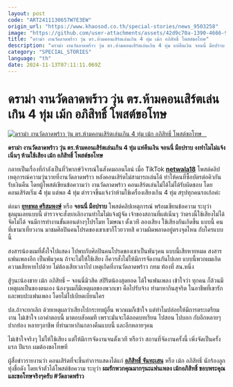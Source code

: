 ```yaml
---
layout: post
code: "ART2411130657W7E3EW"
origin_url: "https://www.khaosod.co.th/special-stories/news_9503258"
image: "https://github.com/user-attachments/assets/42d9c70a-1390-4666-9a8d-11b01d67082c"
title: "ดราม่า งานวัดลาดพร้าว วุ่น ตร.ห้ามคอนเสิร์ตเล่นเกิน 4 ทุ่ม เม้ก อภิสิทธิ์ โพสต์ขอโทษ"
description: "ดราม่า งานวัดลาดพร้าว วุ่น ตร.ห้ามคอนเสิร์ตเล่นเกิน 4 ทุ่ม แห่คืนเงิน จอนนี่ มือปราบ งงทำไมไม่แจ้งเนิ่นๆ ห้ามใช้เสียง เม้ก อภิสิทธิ์ โพสต์ขอโทษ "
category: "SPECIAL_STORIES"
language: "th"
date: 2024-11-13T07:11:11.069Z
---
```


# ดราม่า งานวัดลาดพร้าว วุ่น ตร.ห้ามคอนเสิร์ตเล่นเกิน 4 ทุ่ม เม้ก อภิสิทธิ์ โพสต์ขอโทษ

[![ดราม่า งานวัดลาดพร้าว วุ่น ตร.ห้ามคอนเสิร์ตเล่นเกิน 4 ทุ่ม เม้ก อภิสิทธิ์ โพสต์ขอโทษ   ](https://www.khaosod.co.th/wpapp/uploads/2024/11/temple-4.jpg "ดราม่า งานวัดลาดพร้าว วุ่น ตร.ห้ามคอนเสิร์ตเล่นเกิน 4 ทุ่ม เม้ก อภิสิทธิ์ โพสต์ขอโทษ   ")](https://www.khaosod.co.th/wpapp/uploads/2024/11/temple-4.jpg)

**ดราม่า งานวัดลาดพร้าว วุ่น ตร.ห้ามคอนเสิร์ตเล่นเกิน 4 ทุ่ม แห่คืนเงิน จอนนี่ มือปราบ งงทำไมไม่แจ้งเนิ่นๆ ห้ามใช้เสียง เม้ก อภิสิทธิ์ โพสต์ขอโทษ**

กลายเป็นเรื่องที่กำลังเป็นที่วิพากษ์วิจารณ์ในสังคมออนไลน์ เมื่อ TikTok **[netwala18](https://www.tiktok.com/@netwala18)** โพสต์คลิปเหตุการณ์ความวุ่นวายที่งานวัดลาดพร้าว หลังคอนเสิร์ตไม่สามารถเล่นได้ ทำให้คนที่ซื้อบัตรต่อคิวกันรับเงินคืน โดยผู้โพสต์เขียนข้อความว่า งานวัดลาดพร้าว คอนเสิร์ตเล่นไม่ได้ไม่ได้รับผิดชอบ โดยคอนเสิร์ตเริ่ม 4 ทุ่ม แต่พอ 4 ทุ่ม ตำรวจขึ้นแจ้งว่าห้ามใช้เครื่องเสียงเกิน 4 ทุ่ม สรุปทุกคนรอเก้อค่ะ

ต่อมา **[ยุทธพล ศรีสมพงษ์](https://www.facebook.com/profile.php?id=100008814675796&__tn__=-]C-R)** หรือ **จอนนี่ มือปราบ** โพสต์คลิปเหตุการณ์ พร้อมเขียนข้อความ ระบุว่า ชุลมุนเลยแบบนี้ ตำรวจจะสั่งยกเลิกงานทำไมไม่แจ้งผู้จัด เจ้าของสถานที่แต่เนิ่นๆ ว่าตรงนี้ใช้เสียงไม่ได้ จัดไม่ได้ จนมีการทำงานขั้นตอนต่างๆโปรโมท โฆษณา ตั้งเวที ลองเสียง ใช้เสียงกันเกิดขึ้น แบบนี้ คนที่เขามาเที่ยวงาน มาชมศิลปินคนโปรดของเขาเขาก็โวยวายสิ ความผิดพลาดอยู่ตรงจุดไหน กับใครแบบนี้

สงสารน้องผมที่ตั้งใจไปแสดง ไปพบกับศิลปินคนโปรดของเขาเป็นพันๆคน แบบนี้เสียหายหมด สงสารแฟนเพลงอีก เป็นพันๆคน ถ้าจะไม่ให้ใช้เสียง ก็ควรสั่งไม่ให้มีการจัดงานกันไปเลย แบบนี้พวกผมเกิดความเสียหายไปด้วย ไม่ต้องเสียเวลาไป เหตุเกิดที่งานวัดลาดพร้าว กทม ท้องที่ สน.หนึ่ง

สู้ๆนะน้องชาย เม้ก อภิสิทธิ์ – จอนนี่มิวสิค สปิริตน้องสุดยอด ได้ใจแฟนเพลง เข้าใจว่า ทุกคน ก็ล้วนมีเหตุผลเป็นของตนเอง น้องๆผมก็มีเหตุผลของพวกเขา คือไปรับจ้าง ทำมาหากินสุจริต ในอาชีพที่เขารัก และพบปะแฟนเพลง โดยไม่ไปเบียดเบียนใคร

ปล.ถ้าจะยกเลิก ด้วยเหตุผลว่าเสียงไปกระทบผู้อื่น พวกผมก็เข้าใจ แต่ทำไมปล่อยให้มีการตระเตรียมงาน ไม่เข้าใจ เอาคำตอบนี้ มาตอบสังคมที เพราะมันจะได้ถอดบทเรียน ไปสอน ไปบอก กับอีกหลายๆปากท้อง หลายๆอาชีพ ที่ทำมาหากินกลางคืนแบบนี้ และอีกหลายๆคน

ไม่เข้าใจจริงๆ ไม่ให้ใช้เสียง แต่ให้มีการจัดงานจนตั้งเวที หรือว่า สถานที่จัดงานครั้งนี้ เพิ่งจัดเป็นครั้งแรก ปีแรก ผมต้องขอโทษที

ผู้สื่อข่าวรายงานว่า คอนเสิร์ตที่จะขึ้นทำการแสดงได้แก่ [**อภิสิทธิ์ จันทะเสน**](https://www.facebook.com/profile.php?id=100006221417109&__cft__[0]=AZWpvMCKV4HWbO0CLqFTQMwviVjDfPsM39D2BQAjaZWdKh1CV4-hPjjZ7xk95mNPFqaFriGPKAO65F7tmw2T5JPAp-knbFCZufx9OzuIpJdSyycl87zRTxB-lcwAMxEvtxfvSdOcLXb1EyvGaWlKz7JOKJ4VFje5K-1VOUYXfoOYG6OTBSJey3F_om10Orv4VPY&__tn__=-UC%2CP-R) หรือ เม้ก อภิสิทธิ์ นักร้องลูกทุ่งชื่อดัง โดยเจ้าตัวได้โพสต์ข้อความ ระบุว่า **ผมรักพวกคุณมากๆนะแฟนเพลง เม้กอภิสิทธิ์ ขอบพระคุณและขอโทษจริงๆครับ #วัดลาดพร้าว**

